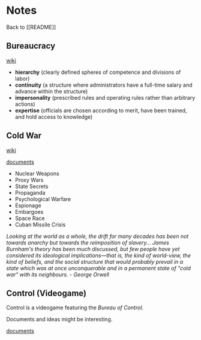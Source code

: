 # Notes

Back to [[README]]

## Bureaucracy
[wiki](https://en.wikipedia.org/wiki/Bureaucracy)

- **hierarchy** (clearly defined spheres of competence and divisions of labor)
- **continuity** (a structure where administrators have a full-time salary and advance within the structure)
- **impersonality** (prescribed rules and operating rules rather than arbitrary actions)
- **expertise** (officials are chosen according to merit, have been trained, and hold access to knowledge)

## Cold War
[wiki](https://en.wikipedia.org/wiki/Cold_War)

[documents](https://alphahistory.com/coldwar/cold-war-documents/)

- Nuclear Weapons
- Proxy Wars
- State Secrets
- Propaganda
- Psychological Warfare
- Espionage
- Embargoes
- Space Race
- Cuban Missile Crisis

<i> Looking at the world as a whole, the drift for many decades has been not towards anarchy but towards the reimposition of slavery... James Burnham's theory has been much discussed, but few people have yet considered its ideological implications—that is, the kind of world-view, the kind of beliefs, and the social structure that would probably prevail in a state which was at once unconquerable and in a permanent state of "cold war" with its neighbours. - George Orwell</i>


## Control (Videogame)

Control is a videogame featuring the *Bureau of Control*.

Documents and ideas might be interesting. 

[documents](https://control.fandom.com/wiki/Collectibles/List_of_Collectibles)

